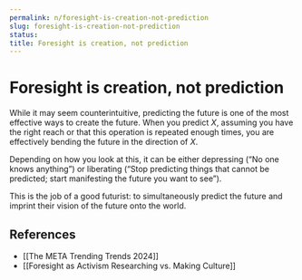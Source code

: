 ```yaml
---
permalink: n/foresight-is-creation-not-prediction
slug: foresight-is-creation-not-prediction
status: 
title: Foresight is creation, not prediction
---
```

# Foresight is creation, not prediction

While it may seem counterintuitive, predicting the future is one of the most effective ways to create the future. When you predict _X_, assuming you have the right reach or that this operation is repeated enough times, you are effectively bending the future in the direction of _X_.

Depending on how you look at this, it can be either depressing (“No one knows anything”) or liberating (“Stop predicting things that cannot be predicted; start manifesting the future you want to see”).

This is the job of a good futurist: to simultaneously predict the future and imprint their vision of the future onto the world.

## References

- [[The META Trending Trends 2024]]
- [[Foresight as Activism Researching vs. Making Culture]]
